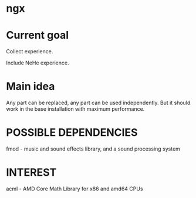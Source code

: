 ngx
===

Current goal
===
Collect experience.

Include NeHe experience.


Main idea
===
Any part can be replaced, any part can be used independently. But it should work in the base installation with maximum performance.


POSSIBLE DEPENDENCIES
==
fmod - music and sound effects library, and a sound processing system

INTEREST
==
acml - AMD Core Math Library for x86 and amd64 CPUs